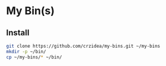 My Bin(s)
=========

## Install
```sh
git clone https://github.com/crzidea/my-bins.git ~/my-bins
mkdir -p ~/bin/
cp ~/my-bins/* ~/bin/
```
